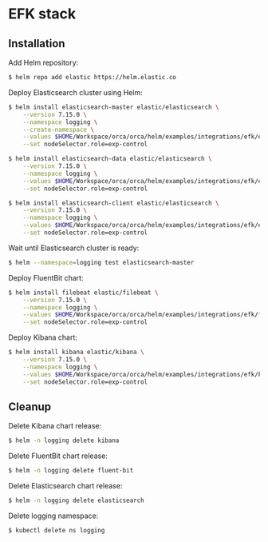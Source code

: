 # EFK stack

## Installation

Add Helm repository:

```bash
$ helm repo add elastic https://helm.elastic.co
```

Deploy Elasticsearch cluster using Helm:

```bash
$ helm install elasticsearch-master elastic/elasticsearch \
    --version 7.15.0 \
    --namespace logging \
    --create-namespace \
    --values $HOME/Workspace/orca/orca/helm/examples/integrations/efk/elasticsearch/master-values.yaml \
    --set nodeSelector.role=exp-control
```

```bash
$ helm install elasticsearch-data elastic/elasticsearch \
    --version 7.15.0 \
    --namespace logging \
    --values $HOME/Workspace/orca/orca/helm/examples/integrations/efk/elasticsearch/data-values.yaml \
    --set nodeSelector.role=exp-control
```

```bash
$ helm install elasticsearch-client elastic/elasticsearch \
    --version 7.15.0 \
    --namespace logging \
    --values $HOME/Workspace/orca/orca/helm/examples/integrations/efk/elasticsearch/client-values.yaml \
    --set nodeSelector.role=exp-control
```

Wait until Elasticsearch cluster is ready:


```bash
$ helm --namespace=logging test elasticsearch-master
```

Deploy FluentBit chart:

```bash
$ helm install filebeat elastic/filebeat \
    --version 7.15.0 \
    --namespace logging \
    --values $HOME/Workspace/orca/orca/helm/examples/integrations/efk/filebeat/values.yaml \
    --set nodeSelector.role=exp-control
```

Deploy Kibana chart:

```bash
$ helm install kibana elastic/kibana \
    --version 7.15.0 \
    --namespace logging \
    --values $HOME/Workspace/orca/orca/helm/examples/integrations/efk/kibana/values.yaml \
    --set nodeSelector.role=exp-control
```

## Cleanup

Delete Kibana chart release:

```bash
$ helm -n logging delete kibana
```

Delete FluentBit chart release:

```bash
$ helm -n logging delete fluent-bit
```

Delete Elasticsearch chart release:

```bash
$ helm -n logging delete elasticsearch
```

Delete logging namespace:

```bash
$ kubectl delete ns logging
```
